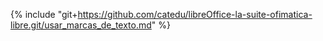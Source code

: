 {% include "git+https://github.com/catedu/libreOffice-la-suite-ofimatica-libre.git/usar_marcas_de_texto.md" %}